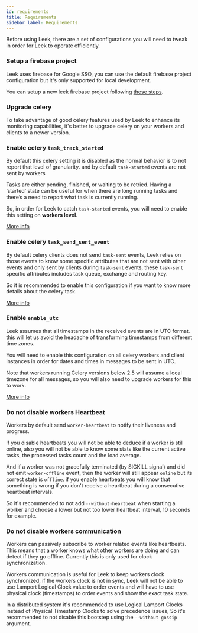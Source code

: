 ```yaml
---
id: requirements
title: Requirements
sidebar_label: Requirements
---
```


Before using Leek, there are a set of configurations you will need to tweak in order for Leek to operate efficiently.

### Setup a firebase project

Leek uses firebase for Google SSO, you can use the default firebase project configuration but it's only supported for 
local development.

You can setup a new leek firebase project following [these steps](/docs/getting-started/firebase).

### Upgrade celery

To take advantage of good celery features used by Leek to enhance its monitoring capabilities, it's better to upgrade 
celery on your workers and clients to a newer version.

### Enable celery `task_track_started`

By default this celery setting it is disabled as the normal behavior is to not report that level of granularity. and by
default `task-started` events are not sent by workers

Tasks are either pending, finished, or waiting to be retried. Having a ‘started’ state can be useful for when there are 
long running tasks and there’s a need to report what task is currently running.

So, in order for Leek to catch `task-started` events, you will need to enable this setting on **workers level**.

[More info](https://docs.celeryproject.org/en/stable/userguide/configuration.html#task-track-started)

### Enable celery `task_send_sent_event`

By default celery clients does not send `task-sent` events, Leek relies on those events to know some specific attributes 
that are not sent with other events and only sent by clients during `task-sent` events, these `task-sent` specific 
attributes includes task queue, exchange and routing key.

So it is recommended to enable this configuration if you want to know more details about the celery task.

[More info](https://docs.celeryproject.org/en/stable/userguide/configuration.html#task-send-sent-event)

### Enable `enable_utc`

Leek assumes that all timestamps in the received events are in UTC format. this will let us avoid the headache of 
transforming timestamps from different time zones.

You will need to enable this configuration on all celery workers and client instances in order for dates and times in 
messages to be sent in UTC.

Note that workers running Celery versions below 2.5 will assume a local timezone for all messages, so you will also 
need to upgrade workers for this to work.

[More info](https://docs.celeryproject.org/en/stable/userguide/configuration.html#enable-utc)

### Do not disable workers Heartbeat

Workers by default send `worker-heartbeat` to notify their liveness and progress.

if you disable heartbeats you will not be able to deduce if a worker is still online, also you will not be able to know 
some stats like the current active tasks, the processed tasks count and the load average.

And if a worker was not gracefully terminated (by SIGKILL signal) and did not emit `worker-offline` event, then the 
worker will still appear `online` but its correct state is `offline`. if you enable heartbeats you will know that 
something is wrong if you don't receive a heartbeat during a consecutive heartbeat intervals.

So it's recommended to not add `--without-heartbeat` when starting a worker and choose a lower but not too lower 
heartbeat interval, 10 seconds for example.

### Do not disable workers communication

Workers can passively subscribe to worker related events like heartbeats. This means that a worker knows what other 
workers are doing and can detect if they go offline. Currently this is only used for clock synchronization.

Workers communication is useful for Leek to keep workers clock synchronized, if the workers clock is not in sync, Leek 
will not be able to use Lamport Logical Clock value to order events and will have to use physical clock (timestamps) to
order events and show the exact task state.

In a distributed system it's recommended to use Logical Lamport Clocks instead of Physical Timestamp Clocks to solve 
precedence issues, So it's recommended to not disable this bootstep using the `--without-gossip` argument.

